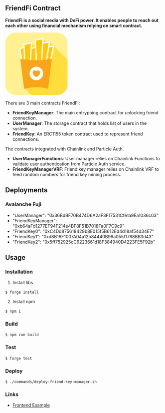 ## FriendFi Contract
**FriendFi is a social media with DeFi power. It enables people to reach out each other using financial mechanism relying on smart contract.**

<img src="./public/logo-friendfi.png" width="200" />

There are 3 main contracts FriendFi:
-   **FriendKeyManager**: The main entrypoing contract for unlocking friend connection.
-   **UserManager**: The storage contract that holds list of users in the system.
-   **FriendKey**: An ERC1155 token contract used to represent friend connections.

The contracts integrated with Chainlink and Particle Auth.
-   **UserManagerFunctions**: User manager relies on Chainlink Functions to validate user authentication from Particle Auth service.
-   **FriendKeyManagerVRF**: Friend key manager relies on Chainlink VRF to feed random numbers for friend key mining process.

## Deployments

### Avalanche Fuji
- "UserManager": "0x36BdBF70B474D6A2aF3F17531Cfe1a9Ea1036c03"
- "FriendKeyManager": "0xb64aFd1277EF94F214e4BF8F51B7018Fa0F7C9c9"
- "FriendKey0": "0xC4Dd875618429b8E015f5B612Ed4d18af54d34E7"
- "FriendKey1": "0xd8B16F1007A04a12b84440B96a055f1788BB3d43"
- "FriendKey2": "0x5ff752925cC6223661d18F384940D4223FE5F92b"

## Usage

### Installation
1. Install libs
```shell
$ forge install
```
2. Install npm
```shell
$ npm i
```

### Build

```shell
$ npm run build
```

### Test

```shell
$ forge test
```

### Deploy

```shell
$ ./commands/deploy-friend-key-manager.sh
```

### Links
- [Frontend Example](https://github.com/EmbraceXTech/friendfi-frontend)